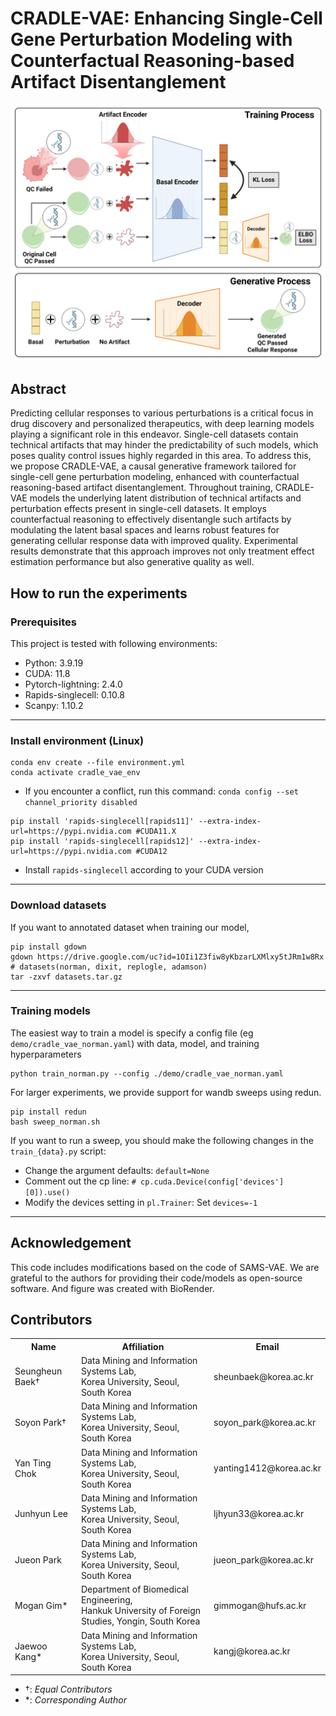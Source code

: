# CRADLE-VAE: Enhancing Single-Cell Gene Perturbation Modeling with Counterfactual Reasoning-based Artifact Disentanglement
![img](./figures/CradleVAE_overview.png)

## Abstract
Predicting cellular responses to various perturbations is a critical focus in drug discovery and personalized therapeutics, with deep learning models playing a significant role in this endeavor. Single-cell datasets contain technical artifacts that may hinder the predictability of such models, which poses quality control issues highly regarded in this area. To address this, we propose CRADLE-VAE, a causal generative framework tailored for single-cell gene perturbation modeling, enhanced with counterfactual reasoning-based artifact disentanglement. Throughout training, CRADLE-VAE models the underlying latent distribution of technical artifacts and perturbation effects present in single-cell datasets. It employs counterfactual reasoning to effectively disentangle such artifacts by modulating the latent basal spaces and learns robust features for generating cellular response data with improved quality. Experimental results demonstrate that this approach improves not only treatment effect estimation performance but also generative quality as well.

## How to run the experiments
### Prerequisites
This project is tested with following environments:
- Python: 3.9.19
- CUDA: 11.8
- Pytorch-lightning: 2.4.0
- Rapids-singlecell: 0.10.8
- Scanpy: 1.10.2
---
### Install environment (Linux)
```
conda env create --file environment.yml
conda activate cradle_vae_env
```
- If you encounter a conflict, run this command: `conda config --set channel_priority disabled`

```
pip install 'rapids-singlecell[rapids11]' --extra-index-url=https://pypi.nvidia.com #CUDA11.X
pip install 'rapids-singlecell[rapids12]' --extra-index-url=https://pypi.nvidia.com #CUDA12
```
- Install `rapids-singlecell` according to your CUDA version

---
### Download datasets
If you want to annotated dataset when training our model,
```
pip install gdown
gdown https://drive.google.com/uc?id=1OIi1Z3fiw8yKbzarLXMlxy5tJRm1w8Rx # datasets(norman, dixit, replogle, adamson)
tar -zxvf datasets.tar.gz
```
---
### Training models
The easiest way to train a model is specify a config file (eg `demo/cradle_vae_norman.yaml`) with data, model, and training hyperparameters
```
python train_norman.py --config ./demo/cradle_vae_norman.yaml
```
For larger experiments, we provide support for wandb sweeps using redun.
```
pip install redun
bash sweep_norman.sh
```
If you want to run a sweep, you should make the following changes in the `train_{data}.py` script:
- Change the argument defaults: `default=None`
- Comment out the cp line: `# cp.cuda.Device(config['devices'][0]).use()`
- Modify the devices setting in `pl.Trainer`: Set `devices=-1`

---
## Acknowledgement
This code includes modifications based on the code of SAMS-VAE. We are grateful to the authors for providing their code/models as open-source software. And figure was created with BioRender.

## Contributors

<table>
	<tr>
		<th>Name</th>		
		<th>Affiliation</th>
		<th>Email</th>
	</tr>
	<tr>
		<td>Seungheun Baek&dagger;</td>		
		<td>Data Mining and Information Systems Lab,<br>Korea University, Seoul, South Korea</td>
		<td>sheunbaek@korea.ac.kr</td>
	</tr>
	<tr>
		<td>Soyon Park&dagger;</td>		
		<td>Data Mining and Information Systems Lab,<br>Korea University, Seoul, South Korea</td>
		<td>soyon_park@korea.ac.kr</td>
	</tr>
	<tr>
		<td>Yan Ting Chok</td>		
		<td>Data Mining and Information Systems Lab,<br>Korea University, Seoul, South Korea</td>
		<td>yanting1412@korea.ac.kr</td>
	</tr>
	<tr>
		<td>Junhyun Lee</td>		
		<td>Data Mining and Information Systems Lab,<br>Korea University, Seoul, South Korea</td>
		<td>ljhyun33@korea.ac.kr</td>
	</tr>
	<tr>
		<td>Jueon Park</td>		
		<td>Data Mining and Information Systems Lab,<br>Korea University, Seoul, South Korea</td>
		<td>jueon_park@korea.ac.kr</td>
	</tr>
	<tr>
		<td>Mogan Gim*</td>		
		<td>Department of Biomedical Engineering,<br>Hankuk University of Foreign Studies, Yongin, South Korea</td>
		<td>gimmogan@hufs.ac.kr</td>
	</tr>
	<tr>
		<td>Jaewoo Kang*</td>		
		<td>Data Mining and Information Systems Lab,<br>Korea University, Seoul, South Korea</td>
		<td>kangj@korea.ac.kr</td>
	</tr>
</table>

- &dagger;: *Equal Contributors*
- &ast;: *Corresponding Author*